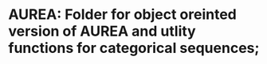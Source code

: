 AUREA: Folder for object oreinted version of AUREA and utlity functions for categorical sequences;
===============================================================